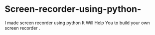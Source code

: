# Screen-recorder-using-python-
I made screen recorder using python
It Will Help You to build your own screen recorder .
